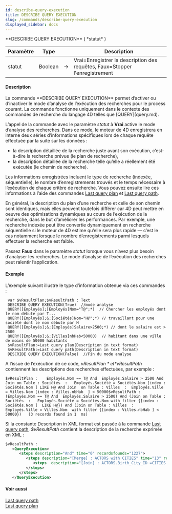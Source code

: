 ```yaml
---
id: describe-query-execution
title: DESCRIBE QUERY EXECUTION
slug: /commands/describe-query-execution
displayed_sidebar: docs
---
```


<!--REF #_command_.DESCRIBE QUERY EXECUTION.Syntax-->**DESCRIBE QUERY EXECUTION** ( *statut* )<!-- END REF-->
<!--REF #_command_.DESCRIBE QUERY EXECUTION.Params-->
| Paramètre | Type |  | Description |
| --- | --- | --- | --- |
| statut | Boolean | &#8594;  | Vrai=Enregistrer la description des requêtes, Faux=Stopper l'enregistrement |

<!-- END REF-->

#### Description 

<!--REF #_command_.DESCRIBE QUERY EXECUTION.Summary-->La commande **DESCRIBE QUERY EXECUTION** permet d’activer ou d’inactiver le mode d’analyse de l’exécution des recherches pour le process courant.<!-- END REF--> La commande fonctionne uniquement dans le contexte des commandes de recherche du langage 4D telles que [QUERY](query.md). 

L’appel de la commande avec le paramètre *statut* à **Vrai** active le mode d’analyse des recherches. Dans ce mode, le moteur de 4D enregistrera en interne deux séries d’informations spécifiques lors de chaque requête effectuée par la suite sur les données :

* la description détaillée de la recherche juste avant son exécution, c’est-à-dire la recherche prévue (le plan de recherche),
* la description détaillée de la recherche telle qu’elle a réellement été exécutée (le chemin de recherche).

Les informations enregistrées incluent le type de recherche (indexée, séquentielle), le nombre d’enregistrements trouvés et le temps nécessaire à l’exécution de chaque critère de recherche. Vous pouvez ensuite lire ces informations à l’aide des commandes [Last query plan](last-query-plan.md) et [Last query path](last-query-path.md).

En général, la description du plan d’une recherche et celle de son chemin sont identiques, mais elles peuvent toutefois différer car 4D peut mettre en oeuvre des optimisations dynamiques au cours de l’exécution de la recherche, dans le but d’améliorer les performances. Par exemple, une recherche indexée peut être convertie dynamiquement en recherche séquentielle si le moteur de 4D estime qu’elle sera plus rapide — c’est le cas notamment lorsque le nombre d’enregistrements parmi lesquels effectuer la recherche est faible.

Passez **Faux** dans le paramètre *statut* lorsque vous n’avez plus besoin d’analyser les recherches. Le mode d’analyse de l’exécution des recherches peut ralentir l’application.

#### Exemple 

L’exemple suivant illustre le type d’information obtenue via ces commandes :

```4d
 var $vResultPlan;$vResultPath : Text
 DESCRIBE QUERY EXECUTION(True)  //mode analyse
 QUERY([Employés];[Employés]Nom="T@";*)  // Chercher les employés dont le nom débute par T...
 QUERY([Employés];&;[Sociétés]Nom="H@";*) // travaillant pour une société dont le nom débute par H
 QUERY([Employés];&;[Employés]Salaire>2500;*) // dont le salaire est > 2500
 QUERY([Employés];&;[Villes]nbHab<50000)  // habitant dans une ville de moins de 50000 habitants
 $vResultPlan:=Last query plan(Description in text format)
 $vResultPath:=Last query path(Description in text format)
 DESCRIBE QUERY EXECUTION(False)  //Fin du mode analyse
```

A l’issue de l’exécution de ce code, *$vResultPlan* et *$vResultPath* contiennent les descriptions des recherches effectuées, par exemple : 

```RAW
$vResultPlan :    Employés.Nom == T@ And  Employés.Salaire > 2500 And Join on Table : Sociétés  :   Employés.Société = Sociétés.Nom [index : Sociétés.Nom ] LIKE H@ And Join  on Table : Villes  :  Employés.Ville = Villes.Nom [index : Villes.nbHab  ] < 50000$vResultPath : (Employés.Nom == T@ And  Employés.Salaire > 2500) And (Join on Table : Sociétés  :   Employés.Société = Sociétés.Nom with filter {[index : Sociétés.Nom ]  LIKE H@}) And (Join on Table : Villes  :  Employés.Ville = Villes.Nom  with filter {[index : Villes.nbHab ] < 50000})   (3 records found in 1  ms)
```

Si la constante Description in XML format est passée à la commande [Last query path](last-query-path.md), *$vResultPath* contient la description de la recherche exprimée en XML :

```XML
$vResultPath : 
   <QueryExecution>
      <steps description="And" time="0" recordsfounds="1227">
         <steps description="[Merge] : ACTORS with CITIES" time="13" recordsfounds="1227">
            <steps  description="[Join] : ACTORS.Birth_City_ID =CITIES.City_ID" time="13"  recordsfounds="1227"/>
         </steps>
      </steps>
   </QueryExecution>
```

#### Voir aussi 

[Last query path](last-query-path.md)  
[Last query plan](last-query-plan.md)  